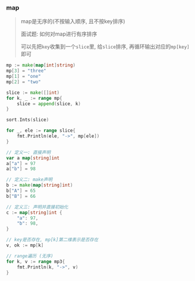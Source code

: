 ### map

> map是无序的(不按输入顺序, 且不按key排序)
> 
> 面试题: 如何对map进行有序排序
> 
> 可以先把`key`收集到一个`slice`里, 给`slice`排序, 再循环输出对应的`mp[key]`即可

```GO
mp := make(map[int]string)
mp[3] = "three"
mp[1] = "one"
mp[2] = "two"

slice := make([]int)
for k, _ := range mp{
    slice = append(slice, k)
}

sort.Ints(slice)

for _, ele := range slice{
    fmt.Println(ele, "->", mp[ele])
}
```

```GO
// 定义一: 直接声明
var a map[string]int
a["a"] = 97
a["b"] = 98
```

```GO
// 定义二: make声明
b := make(map[string]int)
b["A"] = 65
b["B"] = 66
```

```GO
// 定义三: 声明并直接初始化
c := map[string]int {
    "a": 97,
    "b": 98,
}
```

```GO
// key是否存在, mp[k]第二维表示是否存在
v, ok := mp[k]
```

```GO
// range遍历 (无序)
for k, v := range mp3{
    fmt.Println(k, "->", v)
}
```